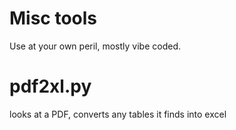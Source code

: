 # Misc tools
Use at your own peril, mostly vibe coded.

# pdf2xl.py
looks at a PDF, converts any tables it finds into excel
